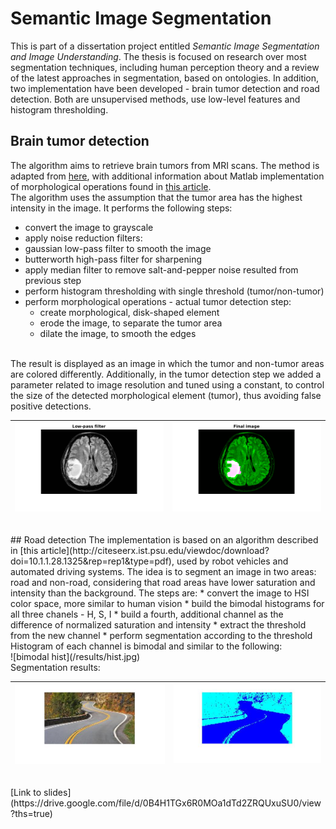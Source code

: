 # Semantic Image Segmentation
This is part of a dissertation project entitled <i>Semantic Image Segmentation and Image Understanding</i>. The thesis is focused on research over most segmentation techniques, including human perception theory and a review of the latest approaches in segmentation, based on ontologies. In addition, two implementation have been developed - brain tumor detection and road detection. Both are unsupervised methods, use low-level features and histogram thresholding.
<br />
## Brain tumor detection
The algorithm aims to retrieve brain tumors from MRI scans. The method is adapted from [here](http://ijecscse.org/papers/apr2012/Brain-Tumour-Extraction-from-MRI-Images-Using-MATLAB.pdf), with additional information about Matlab implementation of morphological operations found in [this article](http://www.mecs-press.net/ijigsp/ijigsp-v4-n10/IJIGSP-V4-N10-5.pdf). 
<br />
The algorithm uses the assumption that the tumor area has the highest intensity in the image. It performs the following steps:
* convert the image to grayscale
* apply noise reduction filters:
 * gaussian low-pass filter to smooth the image
 * butterworth high-pass filter for sharpening
* apply median filter to remove salt-and-pepper noise resulted from previous step
* perform histogram thresholding with single threshold (tumor/non-tumor)
* perform morphological operations - actual tumor detection step:
  * create morphological, disk-shaped element
  * erode the image, to separate the tumor area
  * dilate the image, to smooth the edges

<br />
The result is displayed as an image in which the tumor and non-tumor areas are colored differently. Additionally, in the tumor detection step we added a parameter related to image resolution and tuned using a constant, to control the size of the detected morphological element (tumor), thus avoiding false positive detections.
<br />

| ![initial](/results/im7.png)   | ![final](/results/im8.png)    |
| ------------------------------ | ----------------------------- |



<br />
## Road detection
The implementation is based on an algorithm described in [this article](http://citeseerx.ist.psu.edu/viewdoc/download?doi=10.1.1.28.1325&rep=rep1&type=pdf), used by robot vehicles and automated driving systems. The idea is to segment an image in two areas: road and non-road, considering that road areas have lower saturation and intensity than the background. The steps are:
* convert the image to HSI color space, more similar to human vision
* build the bimodal histograms for all three chanels - H, S, I
* build a fourth, additional channel as the difference of normalized saturation and intensity
* extract the threshold from the new channel
* perform segmentation according to the threshold
<br />
Histogram of each channel is bimodal and similar to the following:<br/>
![bimodal hist](/results/hist.jpg)
<br />
Segmentation results: <br/>


| ![initial](/results/im5.jpg)   | ![final](/results/im6.jpg)    |
| ------------------------------ | ----------------------------- |

<br />
[Link to slides](https://drive.google.com/file/d/0B4H1TGx6R0MOa1dTd2ZRQUxuSU0/view?ths=true)
